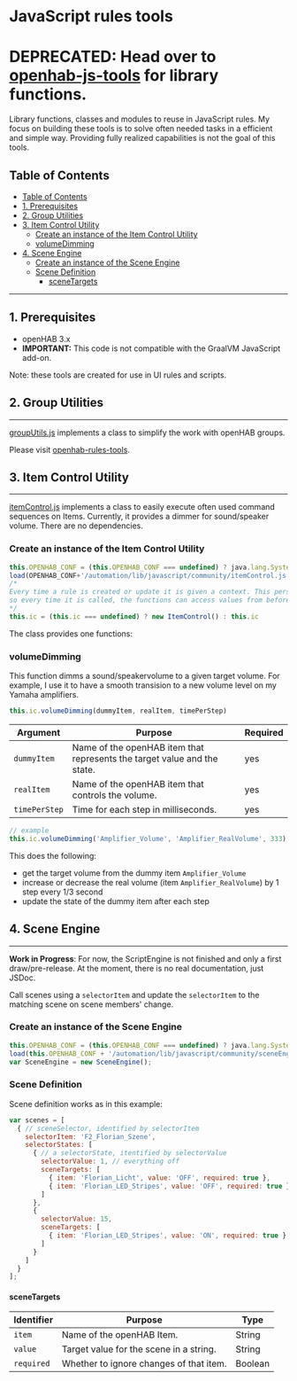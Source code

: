 # JavaScript rules tools

# DEPRECATED: Head over to [openhab-js-tools](https://github.com/florian-h05/openhab-js-tools) for library functions.

Library functions, classes and modules to reuse in JavaScript rules. My focus on building these tools is to solve often needed tasks in a efficient and simple way. Providing fully realized capabilities is not the goal of this tools.

## Table of Contents
- [Table of Contents](#table-of-contents)
- [1. Prerequisites](#1-prerequisites)
- [2. Group Utilities](#2-group-utilities)
- [3. Item Control Utility](#3-item-control-utility)
  - [Create an instance of the Item Control Utility](#create-an-instance-of-the-item-control-utility)
  - [volumeDimming](#volumedimming)
- [4. Scene Engine](#4-scene-engine)
  - [Create an instance of the Scene Engine](#create-an-instance-of-the-scene-engine)
  - [Scene Definition](#scene-definition)
    - [sceneTargets](#scenetargets)

***
## 1. Prerequisites

* openHAB 3.x
* __IMPORTANT:__ This code is not compatible with the GraalVM JavaScript add-on.

Note: these tools are created for use in UI rules and scripts.


## 2. Group Utilities
***

[groupUtils.js](https://github.com/rkoshak/openhab-rules-tools/blob/before-npm/group_utils/javascript/automation/lib/javascript/community/groupUtils.js) implements a class to simplify the work with openHAB groups.

Please visit [openhab-rules-tools](https://github.com/rkoshak/openhab-rules-tools/tree/before-npm/group_utils).


## 3. Item Control Utility
***

[itemControl.js](./itemControl.js) implements a class to easily execute often used command sequences on Items.
Currently, it provides a dimmer for sound/speaker volume.
There are no dependencies.

### Create an instance of the Item Control Utility
```javascript
this.OPENHAB_CONF = (this.OPENHAB_CONF === undefined) ? java.lang.System.getenv("OPENHAB_CONF") : this.OPENHAB_CONF
load(OPENHAB_CONF+'/automation/lib/javascript/community/itemControl.js')
/*
Every time a rule is created or update it is given a context. This persists the function in the context, 
so every time it is called, the functions can access values from before.
*/
this.ic = (this.ic === undefined) ? new ItemControl() : this.ic
```

The class provides one functions:

### volumeDimming
This function dimms a sound/speakervolume to a given target volume. For example, I use it to have a smooth transision to a new volume level on my Yamaha amplifiers.
```javascript
this.ic.volumeDimming(dummyItem, realItem, timePerStep)
```
Argument | Purpose | Required
-|-|-
`dummyItem` | Name of the openHAB item that represents the target value and the state. | yes
`realItem` | Name of the openHAB item that controls the volume. | yes
`timePerStep` | Time for each step in milliseconds. | yes
```javascript
// example
this.ic.volumeDimming('Amplifier_Volume', 'Amplifier_RealVolume', 333)
```
This does the following:
* get the target volume from the dummy item `Amplifier_Volume`
* increase or decrease the real volume (item `Amplifier_RealVolume`) by 1 step every 1/3 second
* update the state of the dummy item after each step

## 4. Scene Engine
***
__Work in Progress__: For now, the ScriptEngine is not finished and only a first draw/pre-release.
At the moment, there is no real documentation, just JSDoc.

Call scenes using a `selectorItem` and update the `selectorItem` to the matching scene on scene members' change.

### Create an instance of the Scene Engine
```javascript
this.OPENHAB_CONF = (this.OPENHAB_CONF === undefined) ? java.lang.System.getenv("OPENHAB_CONF") : this.OPENHAB_CONF;
load(this.OPENHAB_CONF + '/automation/lib/javascript/community/sceneEngine.js');
var SceneEngine = new SceneEngine();
```
### Scene Definition
Scene definition works as in this example:
```javascript
var scenes = [
  { // sceneSelector, identified by selectorItem
    selectorItem: 'F2_Florian_Szene',
    selectorStates: [
      { // a selectorState, itentified by selectorValue
        selectorValue: 1, // everything off
        sceneTargets: [
          { item: 'Florian_Licht', value: 'OFF', required: true },
          { item: 'Florian_LED_Stripes', value: 'OFF', required: true }
        ] 
      },
      {
        selectorValue: 15,
        sceneTargets: [
          { item: 'Florian_LED_Stripes', value: 'ON', required: true }
        ]
      }
    ]
  }
];
```
#### sceneTargets
Identifier | Purpose | Type
-|-|-
`item` | Name of the openHAB Item. | String
`value` | Target value for the scene in a string. | String
`required` | Whether to ignore changes of that item. | Boolean
